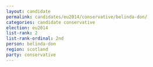 ```yaml
---
layout: candidate
permalink: candidates/eu2014/conservative/belinda-don/
categories: candidate conservative
election: eu2014
list-rank: 2
list-rank-ordinal: 2nd
person: belinda-don
region: scotland
party: conservative
---
```

